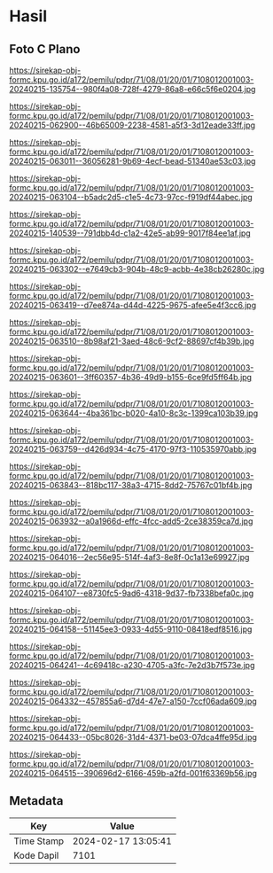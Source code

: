 # Hasil

## Foto C Plano

https://sirekap-obj-formc.kpu.go.id/a172/pemilu/pdpr/71/08/01/20/01/7108012001003-20240215-135754--980f4a08-728f-4279-86a8-e66c5f6e0204.jpg

https://sirekap-obj-formc.kpu.go.id/a172/pemilu/pdpr/71/08/01/20/01/7108012001003-20240215-062900--46b65009-2238-4581-a5f3-3d12eade33ff.jpg

https://sirekap-obj-formc.kpu.go.id/a172/pemilu/pdpr/71/08/01/20/01/7108012001003-20240215-063011--36056281-9b69-4ecf-bead-51340ae53c03.jpg

https://sirekap-obj-formc.kpu.go.id/a172/pemilu/pdpr/71/08/01/20/01/7108012001003-20240215-063104--b5adc2d5-c1e5-4c73-97cc-f919df44abec.jpg

https://sirekap-obj-formc.kpu.go.id/a172/pemilu/pdpr/71/08/01/20/01/7108012001003-20240215-140539--791dbb4d-c1a2-42e5-ab99-9017f84ee1af.jpg

https://sirekap-obj-formc.kpu.go.id/a172/pemilu/pdpr/71/08/01/20/01/7108012001003-20240215-063302--e7649cb3-904b-48c9-acbb-4e38cb26280c.jpg

https://sirekap-obj-formc.kpu.go.id/a172/pemilu/pdpr/71/08/01/20/01/7108012001003-20240215-063419--d7ee874a-d44d-4225-9675-afee5e4f3cc6.jpg

https://sirekap-obj-formc.kpu.go.id/a172/pemilu/pdpr/71/08/01/20/01/7108012001003-20240215-063510--8b98af21-3aed-48c6-9cf2-88697cf4b39b.jpg

https://sirekap-obj-formc.kpu.go.id/a172/pemilu/pdpr/71/08/01/20/01/7108012001003-20240215-063601--3ff60357-4b36-49d9-b155-6ce9fd5ff64b.jpg

https://sirekap-obj-formc.kpu.go.id/a172/pemilu/pdpr/71/08/01/20/01/7108012001003-20240215-063644--4ba361bc-b020-4a10-8c3c-1399ca103b39.jpg

https://sirekap-obj-formc.kpu.go.id/a172/pemilu/pdpr/71/08/01/20/01/7108012001003-20240215-063759--d426d934-4c75-4170-97f3-110535970abb.jpg

https://sirekap-obj-formc.kpu.go.id/a172/pemilu/pdpr/71/08/01/20/01/7108012001003-20240215-063843--818bc117-38a3-4715-8dd2-75767c01bf4b.jpg

https://sirekap-obj-formc.kpu.go.id/a172/pemilu/pdpr/71/08/01/20/01/7108012001003-20240215-063932--a0a1966d-effc-4fcc-add5-2ce38359ca7d.jpg

https://sirekap-obj-formc.kpu.go.id/a172/pemilu/pdpr/71/08/01/20/01/7108012001003-20240215-064016--2ec56e95-514f-4af3-8e8f-0c1a13e69927.jpg

https://sirekap-obj-formc.kpu.go.id/a172/pemilu/pdpr/71/08/01/20/01/7108012001003-20240215-064107--e8730fc5-9ad6-4318-9d37-fb7338befa0c.jpg

https://sirekap-obj-formc.kpu.go.id/a172/pemilu/pdpr/71/08/01/20/01/7108012001003-20240215-064158--51145ee3-0933-4d55-9110-08418edf8516.jpg

https://sirekap-obj-formc.kpu.go.id/a172/pemilu/pdpr/71/08/01/20/01/7108012001003-20240215-064241--4c69418c-a230-4705-a3fc-7e2d3b7f573e.jpg

https://sirekap-obj-formc.kpu.go.id/a172/pemilu/pdpr/71/08/01/20/01/7108012001003-20240215-064332--457855a6-d7d4-47e7-a150-7ccf06ada609.jpg

https://sirekap-obj-formc.kpu.go.id/a172/pemilu/pdpr/71/08/01/20/01/7108012001003-20240215-064433--05bc8026-31d4-4371-be03-07dca4ffe95d.jpg

https://sirekap-obj-formc.kpu.go.id/a172/pemilu/pdpr/71/08/01/20/01/7108012001003-20240215-064515--390696d2-6166-459b-a2fd-001f63369b56.jpg


## Metadata

| Key        | Value               |
| ---------- | ------------------- |
| Time Stamp | 2024-02-17 13:05:41 |
| Kode Dapil | 7101                |



